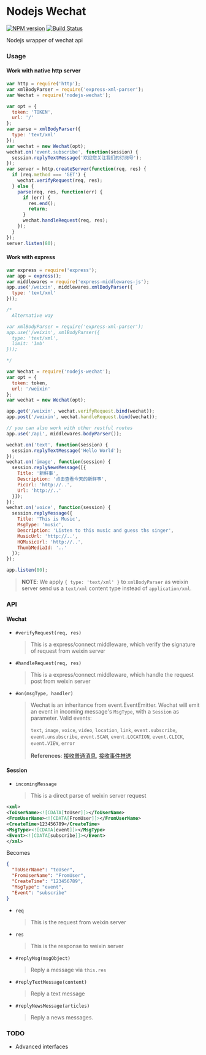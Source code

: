 # Nodejs Wechat

  [![NPM version](https://badge.fury.io/js/nodejs-wechat.png)](http://badge.fury.io/js/nodejs-wechat) [![Build Status](https://travis-ci.org/idy/nodejs-wechat.svg?branch=master)](https://travis-ci.org/idy/nodejs-wechat)

Nodejs wrapper of wechat api

### __Usage__
#### Work with native http server
```javascript
var http = require('http');
var xmlBodyParser = require('express-xml-parser');
var Wechat = require('nodejs-wechat');

var opt = {
  token: 'TOKEN',
  url: '/'
};
var parse = xmlBodyParser({
  type: 'text/xml'
});
var wechat = new Wechat(opt);
wechat.on('event.subscribe', function(session) {
  session.replyTextMessage('欢迎您关注我们的订阅号');
});
var server = http.createServer(function(req, res) {
  if (req.method === 'GET') {
    wechat.verifyRequest(req, res);
  } else {
    parse(req, res, function(err) {
      if (err) {
        res.end();
        return;
      }
      wechat.handleRequest(req, res);
    });
  }
});
server.listen(80);
```

#### Work with express
```javascript
var express = require('express');
var app = express();
var middlewares = require('express-middlewares-js');
app.use('/weixin', middlewares.xmlBodyParser({
  type: 'text/xml'
}));

/*
  Alternative way

var xmlBodyParser = require('express-xml-parser');
app.use('/weixin', xmlBodyParser({
  type: 'text/xml',
  limit: '1mb'
}));

*/

var Wechat = require('nodejs-wechat');
var opt = {
  token: token,
  url: '/weixin'
};
var wechat = new Wechat(opt);

app.get('/weixin', wechat.verifyRequest.bind(wechat));
app.post('/weixin', wechat.handleRequest.bind(wechat));

// you can also work with other restful routes
app.use('/api', middlewares.bodyParser());

wechat.on('text', function(session) {
  session.replyTextMessage('Hello World');
});
wechat.on('image', function(session) {
  session.replyNewsMessage([{
    Title: '新鲜事',
    Description: '点击查看今天的新鲜事',
    PicUrl: 'http://..',
    Url: 'http://..'
  }]);
});
wechat.on('voice', function(session) {
  session.replyMessage({
    Title: 'This is Music',
    MsgType: 'music',
    Description: 'Listen to this music and guess ths singer',
    MusicUrl: 'http://..',
    HQMusicUrl: 'http://..',
    ThumbMediaId: '..'
  });
});

app.listen(80);
```

> __NOTE__: We apply `{ type: 'text/xml' }` to `xmlBodyParser` as weixin server 
send us a `text/xml` content type instead of `application/xml`.

### __API__
#### Wechat
- `#verifyRequest(req, res)`
  > This is a express/connect middleware, which verify the signature of
  request from weixin server

- `#handleRequest(req, res)`
  > This is a express/connect middleware, which handle the request post from 
  weixin server

- `#on(msgType, handler)`
  > Wechat is an inheritance from event.EventEmitter. Wechat will emit an event
  in incoming message's `MsgType`, with a `Session` as parameter. Valid events: 
  >
  > `text`, `image`, `voice`, `video`, `location`, `link`, `event.subscribe`, 
  `event.unsubscribe`, `event.SCAN`, `event.LOCATION`, `event.CLICK`, `event.VIEW`,
  `error`
  >
  > __References__: [接收普通消息](http://mp.weixin.qq.com/wiki/index.php?title=%E6%8E%A5%E6%94%B6%E6%99%AE%E9%80%9A%E6%B6%88%E6%81%AF "接收普通消息"), 
  [接收事件推送](http://mp.weixin.qq.com/wiki/index.php?title=%E6%8E%A5%E6%94%B6%E4%BA%8B%E4%BB%B6%E6%8E%A8%E9%80%81 "接收事件推送")

#### Session
- `incomingMessage`
  > This is a direct parse of weixin server request

```xml
<xml>
<ToUserName><![CDATA[toUser]]></ToUserName>
<FromUserName><![CDATA[FromUser]]></FromUserName>
<CreateTime>123456789</CreateTime>
<MsgType><![CDATA[event]]></MsgType>
<Event><![CDATA[subscribe]]></Event>
</xml>
```
Becomes
```json
{
  "ToUserName": "toUser",
  "FromUserName": "FromUser",
  "CreateTime": "123456789",
  "MsgType": "event",
  "Event": "subscribe"
}
```

- `req` 
  > This is the request from weixin server

- `res`
  > This is the response to weixin server

- `#replyMsg(msgObject)`
  > Reply a message via `this.res`

- `#replyTextMessage(content)`
  > Reply a text message

- `#replyNewsMessage(articles)`
  > Reply a news messages.

### TODO
- Advanced interfaces
